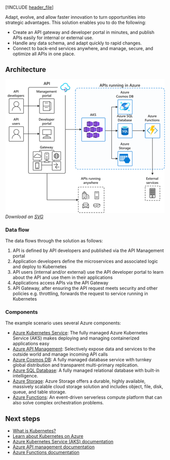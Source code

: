 [!INCLUDE [header_file](../../../includes/sol-idea-header.md)]

Adapt, evolve, and allow faster innovation to turn opportunities into strategic advantages. This solution enables you to do the following:

- Create an API gateway and developer portal in minutes, and publish APIs easily for internal or external use.
- Handle any data schema, and adapt quickly to rapid changes.
- Connect to back-end services anywhere, and manage, secure, and optimize all APIs in one place.

## Architecture

![Architecture Diagram](../media/aks-api-first.png)
*Download an [SVG](../media/aks-api-first.svg)*

### Data flow

The data flows through the solution as follows:

1. API is defined by API developers and published via the API Management portal
2. Application developers define the microservices and associated logic and deploy to Kubernetes
3. API users (internal and/or external) use the API developer portal to learn about the API and use them in their applications
4. Applications access APIs via the API Gateway
5. API Gateway, after ensuring the API request meets security and other policies e.g. throttling, forwards the request to service running in Kubernetes

### Components

The example scenario uses several Azure components:

- [Azure Kubernetes Service](https://azure.microsoft.com/services/kubernetes-service/): The fully managed Azure Kubernetes Service (AKS) makes deploying and managing containerized applications easy
- [Azure API Management](https://azure.microsoft.com/services/api-management/): Selectively expose data and services to the outside world and manage incoming API calls
- [Azure Cosmos DB](https://azure.microsoft.com/services/cosmos-db/): A fully managed database service with turnkey global distribution and transparent multi-primary replication.
- [Azure SQL Database](https://azure.microsoft.com/services/sql-database/): A fully managed relational database with built-in intelligence.
- [Azure Storage](https://azure.microsoft.com/services/storage/): Azure Storage offers a durable, highly available, massively scalable cloud storage solution and includes object, file, disk, queue, and table storage.
- [Azure Functions](https://azure.microsoft.com/services/functions/): An event-driven serverless compute platform that can also solve complex orchestration problems.

## Next steps

- [What is Kubernetes?](https://azure.microsoft.com/topic/what-is-kubernetes/)
- [Learn about Kubernetes on Azure](https://azure.microsoft.com/overview/kubernetes-on-azure/)
- [Azure Kubernetes Service (AKS) documentation](/azure/aks)
- [Azure API management documentation](/azure/api-management/)
- [Azure Functions documentation](/azure/azure-functions/)
